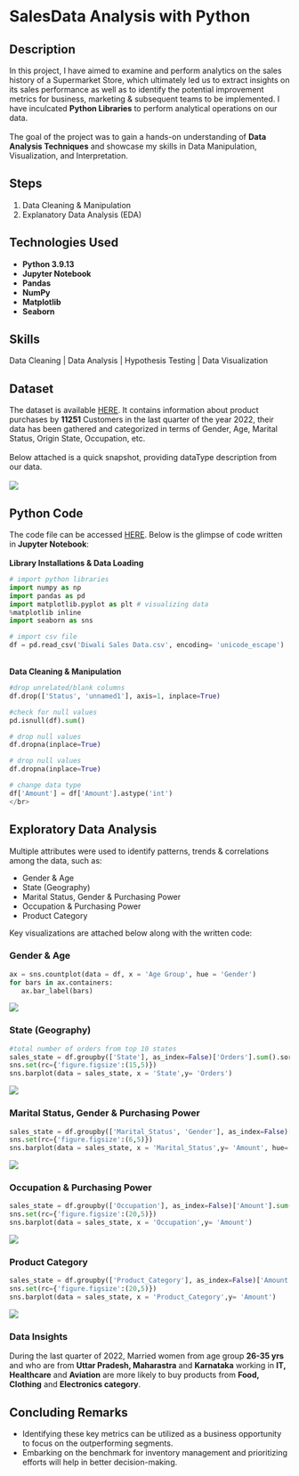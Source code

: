 # SalesData Analysis with Python

<h2>Description</h2>
In this project, I have aimed to examine and perform analytics on the sales history of a Supermarket Store, which ultimately led us to extract insights on its sales performance as well as to identify the potential improvement metrics for business, marketing & subsequent teams to be implemented. I have inculcated <b>Python Libraries</b> to perform analytical operations on our data. <br></br>The goal of the project was to gain a hands-on understanding of <b>Data Analysis Techniques</b> and showcase my skills in Data Manipulation, Visualization, and Interpretation.
</br>

## Steps
 1. Data Cleaning & Manipulation 
 2. Explanatory Data Analysis (EDA) 

## Technologies Used

- <b>Python 3.9.13</b>
- <b>Jupyter Notebook</b>
- <b>Pandas</b>
- <b>NumPy</b>
- <b>Matplotlib</b>
- <b>Seaborn</b>

## Skills 
Data Cleaning | Data Analysis | Hypothesis Testing | Data Visualization

## Dataset 
The dataset is available [HERE](https://github.com/KAnurag27/SalesData_Analysis_with_Python/blob/main/Sales%20Data.csv). It contains information about product purchases by <b>11251</b> Customers in the last quarter of the year 2022, their data has been gathered and categorized in terms of Gender, Age, Marital Status, Origin State, Occupation, etc.
<br />
<br />
Below attached is a quick snapshot, providing dataType description from our data. <br></br>
<img src="https://i.imgur.com/o6SN9VB.png"/>

## Python Code 
The code file can be accessed [HERE](https://github.com/KAnurag27/SalesData_Analysis_with_Python/blob/main/SalesData_Analysis.ipynb). Below is the glimpse of code written in <b>Jupyter Notebook</b>: 
<br></br><b>Library Installations & Data Loading </b>
```python
# import python libraries
import numpy as np 
import pandas as pd 
import matplotlib.pyplot as plt # visualizing data
%matplotlib inline
import seaborn as sns
```
```python
# import csv file
df = pd.read_csv('Diwali Sales Data.csv', encoding= 'unicode_escape')
```
</br><b>Data Cleaning & Manipulation</b>
```python
#drop unrelated/blank columns
df.drop(['Status', 'unnamed1'], axis=1, inplace=True)
```
```python
#check for null values
pd.isnull(df).sum()
```
```python
# drop null values
df.dropna(inplace=True)
```
```python
# drop null values
df.dropna(inplace=True)
```
```python
# change data type
df['Amount'] = df['Amount'].astype('int')
</br>
```

## Exploratory Data Analysis
Multiple attributes were used to identify patterns, trends & correlations among the data, such as:
  - Gender & Age 
  - State (Geography) </br>
  - Marital Status, Gender & Purchasing Power </br>
  - Occupation & Purchasing Power </br>
  - Product Category</br>

 Key visualizations are attached below along with the written code:
 ### Gender & Age 
 ```python
ax = sns.countplot(data = df, x = 'Age Group', hue = 'Gender')
for bars in ax.containers:
    ax.bar_label(bars)
```
<img src="https://i.imgur.com/AC0QsMx.png"/>

### State (Geography)

```python
#total number of orders from top 10 states
sales_state = df.groupby(['State'], as_index=False)['Orders'].sum().sort_values(by='Orders', ascending=False).head(10)
sns.set(rc={'figure.figsize':(15,5)})
sns.barplot(data = sales_state, x = 'State',y= 'Orders')
```
<img src="https://i.imgur.com/FsiiHVb.png"/>

### Marital Status, Gender & Purchasing Power 

```python
sales_state = df.groupby(['Marital_Status', 'Gender'], as_index=False)['Amount'].sum().sort_values(by='Amount', ascending=False)
sns.set(rc={'figure.figsize':(6,5)})
sns.barplot(data = sales_state, x = 'Marital_Status',y= 'Amount', hue='Gender')
```
<img src="https://i.imgur.com/ThW6ax1.png"/>

### Occupation & Purchasing Power 

```python
sales_state = df.groupby(['Occupation'], as_index=False)['Amount'].sum().sort_values(by='Amount', ascending=False)
sns.set(rc={'figure.figsize':(20,5)})
sns.barplot(data = sales_state, x = 'Occupation',y= 'Amount')
```
<img src="https://i.imgur.com/IOSH8Iw.png"/>

### Product Category

```python
sales_state = df.groupby(['Product_Category'], as_index=False)['Amount'].sum().sort_values(by='Amount', ascending=False).head(10)
sns.set(rc={'figure.figsize':(20,5)})
sns.barplot(data = sales_state, x = 'Product_Category',y= 'Amount')
```
<img src="https://i.imgur.com/2y2HrRO.png"/>

### Data Insights
During the last quarter of 2022, Married women from age group <b>26-35 yrs</b> and who are from <b>Uttar Pradesh, Maharastra</b> and <b>Karnataka</b> working in <b>IT, Healthcare</b> and <b>Aviation</b> are more likely to buy products from <b>Food, Clothing</b> and <b>Electronics category</b>.

## Concluding Remarks
- Identifying these key metrics can be utilized as a business opportunity to focus on the outperforming segments.
- Embarking on the benchmark for inventory management and prioritizing efforts will help in better decision-making.   
